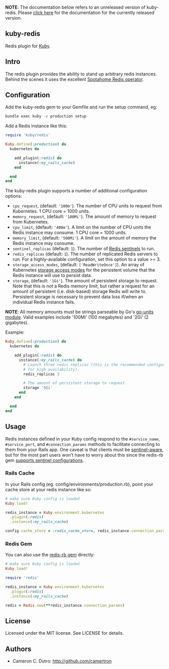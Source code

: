 **NOTE**: The documentation below refers to an unreleased version of kuby-redis. Please [click here](https://github.com/getkuby/kuby-redis/blob/v0.1.0/README.md) for the documentation for the currently released version.

## kuby-redis

Redis plugin for [Kuby](https://github.com/getkuby/kuby-core).

## Intro

The redis plugin provides the ability to stand up arbitrary redis instances. Behind the scenes it uses the excellent [Spotahome Redis operator](https://github.com/spotahome/redis-operator).

## Configuration

Add the kuby-redis gem to your Gemfile and run the setup command, eg:

```bash
bundle exec kuby -e production setup
```

Add a Redis instance like this:

```ruby
require 'kuby/redis'

Kuby.define(:production) do
  kubernetes do

    add_plugin(:redis) do
      instance(:my_rails_cache)
    end

  end
end
```

The kuby-redis plugin supports a number of additional configuration options:

* `cpu_request`, (default: `'100m'`). The number of CPU units to request from Kubernetes. 1 CPU core = 1000 units.
* `memory_request`, (default: `'100Mi'`). The amount of memory to request from Kubernetes.
* `cpu_limit`, (default: `'400m'`). A limit on the number of CPU units the Redis instance may consume. 1 CPU core = 1000 units.
* `memory_limit`, (default: `'500Mi'`). A limit on the amount of memory the Redis instance may consume.
* `sentinel_replicas` (default: `1`). The number of [Redis sentinels](https://redis.io/docs/manual/sentinel/) to run.
* `redis_replicas` (default: `1`). The number of replicated Redis servers to run. For a highly-available configuration, set this option to a value >= 3.
* `storage_access_modes`, (default: `['ReadWriteOnce']`). An array of Kubernetes [storage access modes](https://kubernetes.io/docs/concepts/storage/persistent-volumes/#access-modes) for the persistent volume that the Redis instance will use to persist data.
* `storage`, (default: `'1Gi'`). The amount of persistent storage to request. Note that this is not a Redis memory limit, but rather a request for an amount of persistent (i.e. disk-based) storage Redis will write to. Persistent storage is necessary to prevent data loss if/when an individual Redis instance fails.

**NOTE**: All memory amounts must be strings parseable by Go's [go-units module](https://pkg.go.dev/github.com/docker/go-units#example-FromHumanSize). Valid examples include '100Mi' (100 megabytes) and '2Gi' (2 gigabytes).

Example:

```ruby
Kuby.define(:production) do
  kubernetes do

    add_plugin(:redis) do
      instance(:my_rails_cache) do
        # Launch three redis replicas (this is the recommended configuration
        # for high availability).
        redis_replicas 3

        # The amount of persistent storage to request.
        storage '5Gi'
      end
    end

  end
end
```

## Usage

Redis instances defined in your Kuby config respond to the `#service_name`, `#service_port`, and `#connection_params` methods to facilitate connecting to them from your Rails app. One caveat is that clients must be [sentinel-aware](https://redis.io/docs/reference/sentinel-clients/), but for the most part users won't have to worry about this since the redis-rb gem [supports sentinel configurations](https://github.com/redis/redis-rb#sentinel-support).

### Rails Cache

In your Rails config (eg. config/environments/production.rb), point your cache store at your redis instance like so:

```ruby
# make sure Kuby config is loaded
Kuby.load!

redis_instance = Kuby.environment.kubernetes
  .plugin(:redis)
  .instance(:my_rails_cache)

config.cache_store = :redis_cache_store, redis_instance.connection_params
```

### Redis Gem

You can also use the [redis-rb gem](https://github.com/redis/redis-rb) directly:

```ruby
# make sure Kuby config is loaded
Kuby.load!

require 'redis'

redis_instance = Kuby.environment.kubernetes
  .plugin(:redis)
  .instance(:my_rails_cache)

redis = Redis.new(**redis_instance.connection_params)
```

## License

Licensed under the MIT license. See LICENSE for details.

## Authors

* Cameron C. Dutro: http://github.com/camertron
